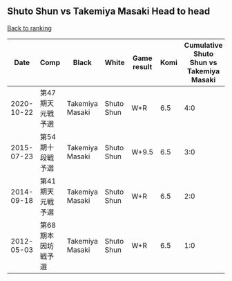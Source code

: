 ## Shuto Shun vs Takemiya Masaki Head to head

[Back to ranking](../../index.md)




| **Date** | **Comp** | **Black** | **White** | **Game result** | **Komi** | **Cumulative Shuto Shun vs Takemiya Masaki** | **Shuto Shun streak** | **Takemiya Masaki streak** | 
| --- | --- | --- | --- | --- | --- | --- | --- | --- |
| 2020-10-22 | 第47期天元戦予選 | Takemiya Masaki | Shuto Shun | W+R | 6.5 | 4:0 | 4 | 0 | 
| 2015-07-23 | 第54期十段戦予選 | Takemiya Masaki | Shuto Shun | W+9.5 | 6.5 | 3:0 | 3 | 0 | 
| 2014-09-18 | 第41期天元戦予選 | Takemiya Masaki | Shuto Shun | W+R | 6.5 | 2:0 | 2 | 0 | 
| 2012-05-03 | 第68期本因坊戦予選 | Takemiya Masaki | Shuto Shun | W+R | 6.5 | 1:0 | 1 | 0 |




